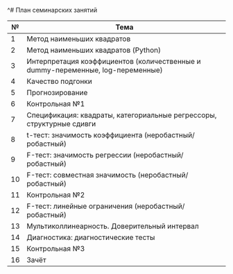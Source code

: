 ^# План семинарских занятий

|№|Тема|
|-|-|
|1|Метод наименьших квадратов|
|2|Метод наименьших квадратов (Python)|
|3|Интерпретация коэффициентов (количественные и dummy-переменные, log-переменные)|
|4|Качество подгонки|
|5|Прогнозирование|
|6|Контрольная №1|
|7|Спецификация: квадраты, категориальные регрессоры, структурные сдивги|
|8|t-тест: значимость коэффициента (неробастный/робастный)|
|9|F-тест: значимость регрессии (неробастный/робастный)|
|10|F-тест: совместная значимость (неробастный/робастный)|
|11|Контрольная №2|
|12|F-тест: линейные ограничения (неробастный/робастный) |
|13|Мультиколлинеарность. Доверительный интервал|
|14|Диагностика: диагностические тесты|
|15|Контрольная №3|
|16|Зачёт|

